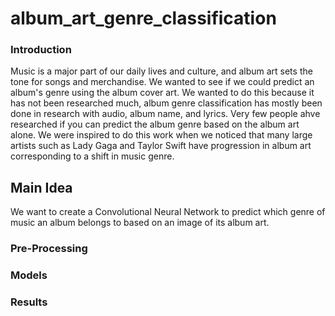 # album_art_genre_classification

### Introduction
Music is a major part of our daily lives and culture, and album art sets the tone for songs and merchandise. We wanted to see if we could predict an album's genre using the album cover art. We wanted to do this because it has not been researched much, album genre classification has mostly been done in research with audio, album name, and lyrics. Very few people ahve researched if you can predict the album genre based on the album art alone. We were inspired to do this work when we noticed that many large artists such as Lady Gaga and Taylor Swift have progression in album art corresponding to a shift in music genre.

## Main Idea 
We want to create a Convolutional Neural Network to predict which genre of music an album belongs to based on an image of its album art.  

### Pre-Processing

### Models

### Results
